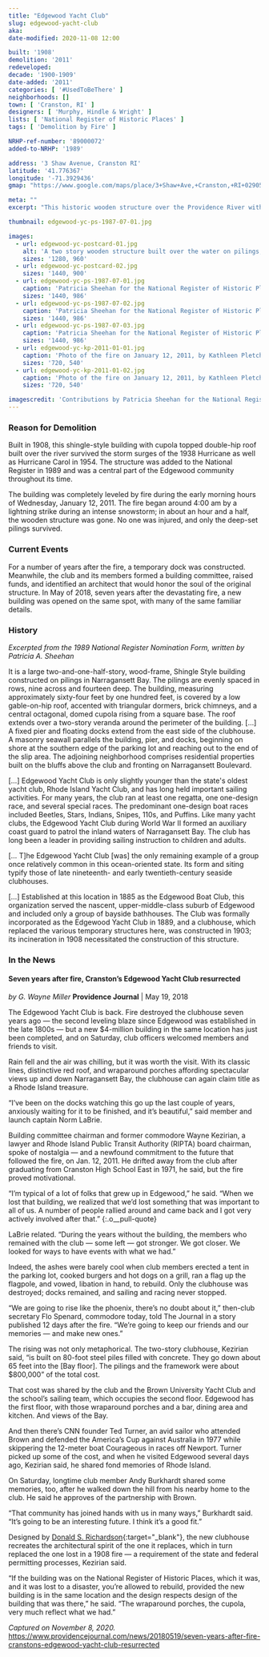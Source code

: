 ```yaml
---
title: "Edgewood Yacht Club"
slug: edgewood-yacht-club
aka: 
date-modified: 2020-11-08 12:00

built: '1908'
demolition: '2011'
redeveloped: 
decade: '1900-1909'
date-added: '2011'
categories: [ '#UsedToBeThere' ]
neighborhoods: []
town: [ 'Cranston, RI' ]
designers: [ 'Murphy, Hindle & Wright' ]
lists: [ 'National Register of Historic Places' ]
tags: [ 'Demolition by Fire' ]

NRHP-ref-number: '89000072'
added-to-NRHP: '1989'

address: '3 Shaw Avenue, Cranston RI'
latitude: '41.776367'
longitude: '-71.3929436'
gmap: "https://www.google.com/maps/place/3+Shaw+Ave,+Cranston,+RI+02905/@41.776367,-71.3929436,17z/data=!3m1!4b1!4m5!3m4!1s0x89e44fdd96031e63:0x17aa2d8ad15c3c56!8m2!3d41.776367!4d-71.3907549"

meta: ""
excerpt: "This historic wooden structure over the Providence River withstood the Hurricane of 1938 but not a lighting strike on January 12, 2011"

thumbnail: edgewood-yc-ps-1987-07-01.jpg

images:
  - url: edgewood-yc-postcard-01.jpg
    alt: 'A two story wooden structure built over the water on pilings, narrow on two sides and longer on the others. A deep porch runs around both floors and all four sides of the structure. A large cross gable roof is puntuated by three triangular dormers on each long side, and capped with a large two story tower.'
    sizes: '1280, 960'
  - url: edgewood-yc-postcard-02.jpg
    sizes: '1440, 900'
  - url: edgewood-yc-ps-1987-07-01.jpg
    caption: 'Patricia Sheehan for the National Register of Historic Places and the RIHPHC, 1987'
    sizes: '1440, 986'
  - url: edgewood-yc-ps-1987-07-02.jpg
    caption: 'Patricia Sheehan for the National Register of Historic Places and the RIHPHC, 1987'
    sizes: '1440, 986'
  - url: edgewood-yc-ps-1987-07-03.jpg
    caption: 'Patricia Sheehan for the National Register of Historic Places and the RIHPHC, 1987'
    sizes: '1440, 986'
  - url: edgewood-yc-kp-2011-01-01.jpg
    caption: 'Photo of the fire on January 12, 2011, by Kathleen Pletcher'
    sizes: '720, 540'
  - url: edgewood-yc-kp-2011-01-02.jpg
    caption: 'Photo of the fire on January 12, 2011, by Kathleen Pletcher'
    sizes: '720, 540'

imagescredit: 'Contributions by Patricia Sheehan for the National Register of Historic Places and the RIHPHC, and Kathleen Pletcher'
---
```


### Reason for Demolition

Built in 1908, this shingle-style building with cupola topped double-hip roof built over the river survived the storm surges of the 1938 Hurricane as well as Hurricane Carol in 1954. The structure was added to the National Register in 1989 and was a central part of the Edgewood community throughout its time. 

The building was completely leveled by fire during the early morning hours of Wednesday, January 12, 2011. The fire began around 4:00 am by a lightning strike during an intense snowstorm; in about an hour and a half, the wooden structure was gone. No one was injured, and only the deep-set pilings survived. 
 

### Current Events

For a number of years after the fire, a temporary dock was constructed. Meanwhile, the club and its members formed a building committee, raised funds, and identified an architect that would honor the soul of the original structure. In May of 2018, seven years after the devastating fire, a new building was opened on the same spot, with many of the same familiar details. 


### History

_Excerpted from the 1989 National Register Nomination Form, written by Patricia A. Sheehan_

It is a large two-and-one-half-story, wood-frame, Shingle Style building constructed on pilings in Narragansett Bay. The pilings are evenly spaced in rows, nine across and fourteen deep. The building, measuring approximately sixty-four feet by one hundred feet, is covered by a low gable-on-hip roof, accented with triangular dormers, brick chimneys, and a central octagonal, domed cupola rising from a square base. The roof extends over a two-story veranda around the perimeter of the building. […] A fixed pier and floating docks extend from the east side of the clubhouse. A masonry seawall parallels the building, pier, and docks, beginning on shore at the southern edge of the parking lot and reaching out to the end of the slip area. The adjoining neighborhood comprises residential properties built on the bluffs above the club and fronting on Narragansett Boulevard.

[…] Edgewood Yacht Club is only slightly younger than the state's oldest yacht club, Rhode Island Yacht Club, and has long held important sailing activities. For many years, the club ran at least one regatta, one one-design race, and several special races. The predominant one-design boat races included Beetles, Stars, Indians, Snipes, 110s, and Puffins. Like many yacht clubs, the Edgewood Yacht Club during World War II formed an auxiliary coast guard to patrol the inland waters of Narragansett Bay. The club has long been a leader in providing sailing instruction to children and adults.

[… T]he Edgewood Yacht Club [was] the only remaining example of a group once relatively common in this ocean-oriented state. Its form and siting typify those of late nineteenth- and early twentieth-century seaside clubhouses. 

[…] Established at this location in 1885 as the Edgewood Boat Club, this organization served the nascent, upper-middle-class suburb of Edgewood and included only a group of bayside bathhouses. The Club was formally incorporated as the Edgewood Yacht Club in 1889, and a clubhouse, which replaced the various temporary structures here, was constructed in 1903; its incineration in 1908 necessitated the construction of this structure.


### In the News

#### Seven years after fire, Cranston’s Edgewood Yacht Club resurrected

_by G. Wayne Miller_ 
**Providence Journal** | May 19, 2018

The Edgewood Yacht Club is back. Fire destroyed the clubhouse seven years ago — the second leveling blaze since Edgewood was established in the late 1800s — but a new $4-million building in the same location has just been completed, and on Saturday, club officers welcomed members and friends to visit.

Rain fell and the air was chilling, but it was worth the visit. With its classic lines, distinctive red roof, and wraparound porches affording spectacular views up and down Narragansett Bay, the clubhouse can again claim title as a Rhode Island treasure.

“I’ve been on the docks watching this go up the last couple of years, anxiously waiting for it to be finished, and it’s beautiful,” said member and launch captain Norm LaBrie.

Building committee chairman and former commodore Wayne Kezirian, a lawyer and Rhode Island Public Transit Authority (RIPTA) board chairman, spoke of nostalgia — and a newfound commitment to the future that followed the fire, on Jan. 12, 2011. He drifted away from the club after graduating from Cranston High School East in 1971, he said, but the fire proved motivational.

“I’m typical of a lot of folks that grew up in Edgewood,” he said. “When we lost that building, we realized that we’d lost something that was important to all of us. A number of people rallied around and came back and I got very actively involved after that.”
{:.o__pull-quote}

LaBrie related. “During the years without the building, the members who remained with the club — some left — got stronger. We got closer. We looked for ways to have events with what we had.”

Indeed, the ashes were barely cool when club members erected a tent in the parking lot, cooked burgers and hot dogs on a grill, ran a flag up the flagpole, and vowed, libation in hand, to rebuild. Only the clubhouse was destroyed; docks remained, and sailing and racing never stopped.

“We are going to rise like the phoenix, there’s no doubt about it,” then-club secretary Flo Spenard, commodore today, told The Journal in a story published 12 days after the fire. “We’re going to keep our friends and our memories — and make new ones.”

The rising was not only metaphorical. The two-story clubhouse, Kezirian said, “is built on 80-foot steel piles filled with concrete. They go down about 65 feet into the [Bay floor]. The pilings and the framework were about $800,000” of the total cost.

That cost was shared by the club and the Brown University Yacht Club and the school’s sailing team, which occupies the second floor. Edgewood has the first floor, with those wraparound porches and a bar, dining area and kitchen. And views of the Bay.

And then there’s CNN founder Ted Turner, an avid sailor who attended Brown and defended the America’s Cup against Australia in 1977 while skippering the 12-meter boat Courageous in races off Newport. Turner picked up some of the cost, and when he visited Edgewood several days ago, Kezirian said, he shared fond memories of Rhode Island.

On Saturday, longtime club member Andy Burkhardt shared some memories, too, after he walked down the hill from his nearby home to the club. He said he approves of the partnership with Brown.

“That community has joined hands with us in many ways,” Burkhardt said. “It’s going to be an interesting future. I think it’s a good fit.”

Designed by [Donald S. Richardson](//dsraia.com){:target="_blank"}, the new clubhouse recreates the architectural spirit of the one it replaces, which in turn replaced the one lost in a 1908 fire — a requirement of the state and federal permitting processes, Kezirian said.

“If the building was on the National Register of Historic Places, which it was, and it was lost to a disaster, you’re allowed to rebuild, provided the new building is in the same location and the design respects design of the building that was there,” he said. “The wraparound porches, the cupola, very much reflect what we had.”

_Captured on November 8, 2020._ https://www.providencejournal.com/news/20180519/seven-years-after-fire-cranstons-edgewood-yacht-club-resurrected
